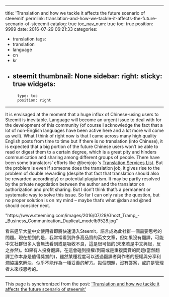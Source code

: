 
---
title: 'Translation and how we tackle it affects the future scenario of steeemit'
permlink: translation-and-how-we-tackle-it-affects-the-future-scenario-of-steeemit
catalog: true
toc_nav_num: true
toc: true
position: 9999
date: 2016-07-29 06:21:33
categories:
- translation
tags:
- translation
- language
- cn
- kr
- steemit
thumbnail: None
sidebar:
    right:
        sticky: true
widgets:
    -
        type: toc
        position: right
---


<p>It is envisaged at the moment that a huge influx of Chinese-using users to Steemit is inevitable. Language will become an urgent issue to deal with for the development of this community (of course I acknowledge the fact that a lot of non-English languages have been active here and a lot more will come as well). What I think of right now is that I came across many high quality English posts from time to time but if there is no translation (into Chinese), it is expected that a big portion of the future Chinese users won’t be able to read or digest them to a certain degree, which is a great pity and hinders communication and sharing among different groups of people. There have been some translators’ efforts like @benjojo ‘s <a href="https://steemit.com/translation/@benjojo/translation-services-list">Translation Services List</a>. But the problem is even if someone does the translation job, it gives rise to the problem of double rewarding (despite that fact that translation should also be rewarded accordingly) or potential plagiarism. It may be partly resolved by the private negotiation between the author and the translator on authorization and profit sharing. But I don’t think that’s a permanent or systematic way to solve this issue. So far I can only raise the question, but no proper solution is on my mind – maybe that’s what @dan and @ned should consider next. </p>
<p>&quot;https://www.steemimg.com/images/2016/07/29/Ghozt_Tramp_-_Business_Communication_Duplicat_modelb9528.jpg&quot;</p>
<p>看來遲早大量中文使用者即將快速湧入Steemit，語言成為此社群一個需要思考的問題。現在想到的是，我常常看到許多高品質的英文文章，但如果沒有翻譯，可能中文社群很多人會無法看到或是吸收不良，這是很可惜的(未來若是中文興起，反之亦然)。如果有人投身翻譯，在這會碰到授權/剽竊或是重複獎賞的問題(當然翻譯工作本身是值得獎賞的)，雖然某種程度可以透過翻譯者與作者的授權與分享利潤協議來解決，似乎不能作為一種妥善的解方。拋個問題，沒有答案，或許是管理者未來該思考的。  </p>

- - -

This page is synchronized from the post: ['Translation and how we tackle it affects the future scenario of steeemit'](https://steemit.com/@deanliu/translation-and-how-we-tackle-it-affects-the-future-scenario-of-steeemit)
